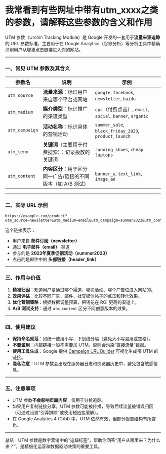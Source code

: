 # 我常看到有些网址中带有utm_xxxx之类的参数，请解释这些参数的含义和作用

UTM 参数（Urchin Tracking Module）是 Google 开发的一套用于**流量来源追踪**的 URL 参数标准，主要用于在 Google Analytics（谷歌分析）等分析工具中精确识别用户从哪里点击链接进入你的网站。

---

### 一、常见 UTM 参数及其含义

| 参数名 | 说明 | 示例 |
|--------|------|------|
| `utm_source` | **流量来源**：标识用户来自哪个平台或网站 | `google`, `facebook`, `newsletter`, `baidu` |
| `utm_medium` | **媒介类型**：标识推广的渠道类型 | `cpc`（付费点击）, `email`, `social`, `banner`, `organic` |
| `utm_campaign` | **活动名称**：标识具体的营销活动 | `summer_sale`, `black_friday_2023`, `product_launch` |
| `utm_term` | **关键词**（主要用于付费搜索）：记录投放的关键词 | `running shoes`, `cheap laptops` |
| `utm_content` | **内容区分**：用于区分同一广告/链接的不同版本（如 A/B 测试） | `banner_a`, `text_link`, `image_ad` |

---

### 二、实际 URL 示例

```text
https://example.com/product?utm_source=newsletter&utm_medium=email&utm_campaign=summer2023&utm_content=header_link
```

这个链接表示：
- 用户来自 **邮件订阅（newsletter）**
- 通过 **电子邮件（email）** 渠道
- 参与的是 **2023年夏季促销活动（summer2023）**
- 点击的是邮件中的 **头部链接（header_link）**

---

### 三、作用与价值

1. **精准归因**：知道用户是通过哪个渠道、哪次活动、哪个广告位进入网站的。
2. **效果评估**：比较不同广告、邮件、社交媒体帖子的点击和转化效果。
3. **优化营销策略**：根据数据调整预算，把钱花在 ROI 更高的渠道上。
4. **A/B 测试支持**：通过 `utm_content` 区分不同创意版本的效果。

---

### 四、使用建议

- **保持命名规范**：如统一使用小写、下划线分隔（避免大小写混用或空格）。
- **不要滥用**：内部链接一般不需要加 UTM，否则会污染“直接流量”数据。
- **使用工具生成**：Google 提供 [Campaign URL Builder](https://ga-dev-tools.google/campaign-url-builder/) 可视化生成带 UTM 的链接。
- **隐私注意**：UTM 参数会出现在服务器日志和浏览器历史中，避免包含敏感信息。

---

### 五、注意事项

- UTM 参数**不会影响页面内容**，仅用于分析追踪。
- 如果用户复制链接分享，UTM 参数可能被传播，导致后续流量被错误归因（可通过设置“引荐排除”或使用短链接缓解）。
- 在 Google Analytics 4 (GA4) 中，UTM 依然有效，但部分报告结构有所变化。

---

总结：UTM 参数是数字营销中的“追踪标签”，帮助你回答“用户从哪里来？为什么来？”，是精细化运营和数据驱动决策的重要工具。